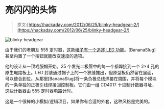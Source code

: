# 亮闪闪的头饰

> 原文:[https://hackaday.com/2012/06/25/blinky-headgear-2/](https://hackaday.com/2012/06/25/blinky-headgear-2/)

![](../Images/cfa5e83f4f46eb8b035c3d87fa8ca5fc.png "blinky-headgear")

由于我们的老朋友 555 定时器，这款[帽子有一个追逐 LED 功能](http://www.instructables.com/id/Rotating-LED-Marquee-Hat/)。[BananaSlug]甚至内置了一个按钮就能改变速度的选项。

他的设计从一顶戏服帽开始。25 个发光二极管中的每一个都焊接到一个 2×4 孔的原生电路板上。LED 封装通过帽子上的一个狭缝推出，但原型板仍然留在里面，可以缝合到位。从那里[BananaSlug]将一条负极总线焊接在周围，并将每个模块的一条单独的正极引线焊接回控制板。它们由一组 CD4017 十进制计数器寻址，这些计数器由 555 定时器电路计时。

这是一个很棒的小模拟/逻辑项目，如果你有合适的外套，这种风格是完美的。